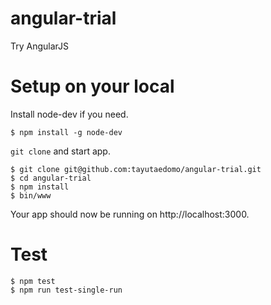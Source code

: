 # angular-trial
Try AngularJS


# Setup on your local
Install node-dev if you need.
```
$ npm install -g node-dev
```

`git clone` and start app.
```
$ git clone git@github.com:tayutaedomo/angular-trial.git
$ cd angular-trial
$ npm install
$ bin/www
```
Your app should now be running on http://localhost:3000.


# Test
```
$ npm test
$ npm run test-single-run
```


